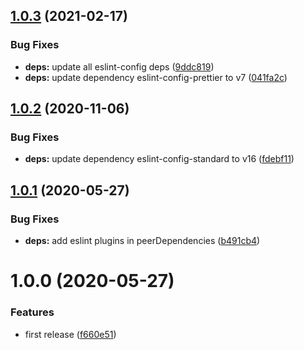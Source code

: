 ## [1.0.3](https://github.com/eclass/eslint-config-typescript/compare/v1.0.2...v1.0.3) (2021-02-17)


### Bug Fixes

* **deps:** update all eslint-config deps ([9ddc819](https://github.com/eclass/eslint-config-typescript/commit/9ddc819f01098c50d98604502fa0bada3dec7514))
* **deps:** update dependency eslint-config-prettier to v7 ([041fa2c](https://github.com/eclass/eslint-config-typescript/commit/041fa2c21d54f92b42978fe8ab60c2aeadeb112d))

## [1.0.2](https://github.com/eclass/eslint-config-typescript/compare/v1.0.1...v1.0.2) (2020-11-06)


### Bug Fixes

* **deps:** update dependency eslint-config-standard to v16 ([fdebf11](https://github.com/eclass/eslint-config-typescript/commit/fdebf11c6b80fe161c0044774f66bd83442e4aba))

## [1.0.1](https://github.com/eclass/eslint-config-typescript/compare/v1.0.0...v1.0.1) (2020-05-27)


### Bug Fixes

* **deps:** add eslint plugins in peerDependencies ([b491cb4](https://github.com/eclass/eslint-config-typescript/commit/b491cb49f2d51a0efcf07ae5b05afc009559d748))

# 1.0.0 (2020-05-27)


### Features

* first release ([f660e51](https://github.com/eclass/eslint-config-typescript/commit/f660e51317490b10a0383cad7860f5d1a41f5c19))
